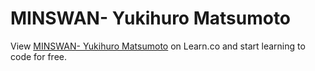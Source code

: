 # MINSWAN- Yukihuro Matsumoto
<p class='util--hide'>View <a href='https://learn.co/lessons/phrg-matz-readme'>MINSWAN- Yukihuro Matsumoto</a> on Learn.co and start learning to code for free.</p>
